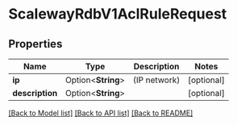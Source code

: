 # ScalewayRdbV1AclRuleRequest

## Properties

Name | Type | Description | Notes
------------ | ------------- | ------------- | -------------
**ip** | Option<**String**> | (IP network) | [optional]
**description** | Option<**String**> |  | [optional]

[[Back to Model list]](../README.md#documentation-for-models) [[Back to API list]](../README.md#documentation-for-api-endpoints) [[Back to README]](../README.md)


